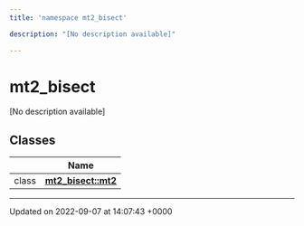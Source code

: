 ```yaml
---
title: 'namespace mt2_bisect'

description: "[No description available]"

---
```


# mt2_bisect

[No description available]

## Classes

|                | Name           |
| -------------- | -------------- |
| class | **[mt2_bisect::mt2](/documentation/code/classes/classmt2__bisect_1_1mt2/)**  |






-------------------------------

Updated on 2022-09-07 at 14:07:43 +0000